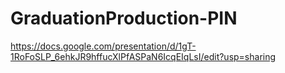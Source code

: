 # GraduationProduction-PIN

https://docs.google.com/presentation/d/1gT-1RoFoSLP_6ehkJR9hffucXlPfASPaN6IcqEIqLsI/edit?usp=sharing